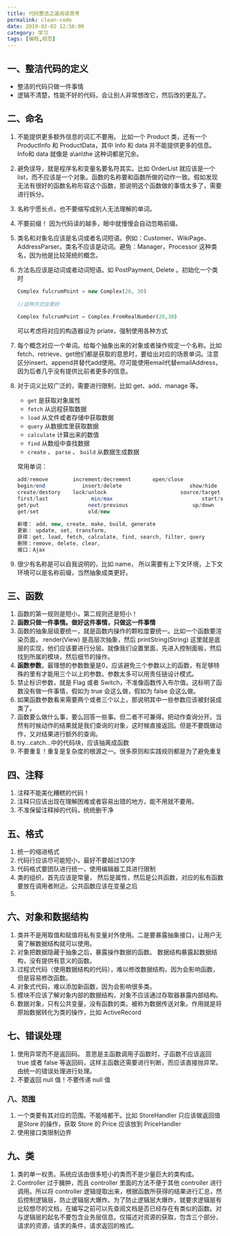 ```yaml
---
title: 代码整洁之道阅读思考
permalink: clean-code
date: 2019-02-02 12:56:00
category: 学习
tags: [编程,规范]
---
```


## 一、整洁代码的定义

- 整洁的代码只做一件事情
- 逻辑不清楚，性能不好的代码，会让别人非常想改它，然后改的更乱了。

## 二、命名

1. 不能提供更多额外信息的词汇不要用。 比如一个 Product 类，还有一个 ProductInfo 和 ProductData，其中 Info 和 data 并不能提供更多的信息。Info和 data 就像是 a\an\the 这种词都是冗余。

2. 避免误导，就是程序名和变量名要名符其实。比如 OrderList 就应该是一个 list，而不应该是一个对象。函数的名称要和函数所做的动作一致。假如发现无法有很好的函数名称形容这个函数，那说明这个函数做的事情太多了，需要进行拆分。

3. 名称宁愿长点，也不要缩写成别人无法理解的单词。

4. 不要前缀！ 因为代码读的越多，眼中就慢慢会自动忽略前缀。

5. 类名和对象名应该是名词或者名词短语。例如：Customer、WikiPage、AddressParser。类名不应该是动词。避免：Manager，Processor 这种类名，因为他是比较笼统的概念。

6. 方法名应该是动词或者动词短语。如 PostPayment, Delete 。初始化一个类时

   ```php
   Complex fulcrumPoint = new Complex(20, 30)
       
   //这种方式会更好
       
   Complex fulcrumPoint = Complex.FromRealNumber(20,30)
   ```

   可以考虑将对应的构造器设为 priate，强制使用各种方式

7. 每个概念对应一个单词。给每个抽象出来的对象或者操作规定一个名称。比如fetch、retrieve、get他们都是获取的意思时，要给出对应的场景单词。注意区分insert、append并替代add使用。尽可能使用email代替emailAddress，因为后者几乎没有提供比前者更多的信息。

8. 对于词义比较广泛的，需要进行限制，比如 get、add、manage 等。

   - `get` 是获取对象属性
   - `fetch` 从远程获取数据
   - `load` 从文件或者存储中获取数据
   - `query` 从数据库里获取数据
   - `calculate` 计算出来的数值
   - `find` 从数组中查找数据
   - `create`  、 `parse` 、 `build` 从数据生成数据

   常用单词：

   ```php
   add/remove        increment/decrement       open/close
   begin/end            insert/delete                      show/hide
   create/destory    lock/unlock                        source/target
   first/last              min/max                             start/stop
   get/put                next/previous                     up/down     
   get/set                old/new
       
   新增： add, new, create, make, build, generate
   更新： update, set, transform, 
   获得：get, load, fetch, calculate, find, search, filter, query
   删除：remove, delete, clear, 
   接口：Ajax
   ```

   

9. 很少有名称是可以自我说明的，比如 name， 所以需要有上下文环境，上下文环境可以是名称前缀，当然抽象成类更好。

## 三、函数

1. 函数的第一规则是短小，第二规则还是短小！
2. **函数只做一件事情。做好这件事情，只做这一件事情**
3. 函数的抽象层级要统一，就是函数内操作的颗粒度要统一。比如一个函数要渲染页面， render(View) 是高层次抽象，然后 printString(String) 这里就是底层的实现，他们应该要进行分层。就像我们设置里面，先进入控制面板，然后找到所属的模块，然后细节的操作。
4. **函数参数**，最理想的参数数量是0，应该避免三个参数以上的函数，有足够特殊的里有才能用三个以上的参数。参数太多可以用责任链设计模式。
5. 禁止标识参数，就是 Flag 或者 Switch，不准像函数传入布尔值。这标明了函数没有做一件事情，假如为 true 会这么做，假如为 false 会这么做。
6. 如果函数参数看来需要两个或者三个以上，那说明其中一些参数应该被封装成类了。
7. 函数要么做什么事，要么回答一些事。但二者不可兼得。把动作查询分开。当然有时候动作的结果就是我们查询的对象，这时候直接返回。但是不要既做动作，又对结果进行额外的查询。
8. try...catch...中的代码块，应该抽离成函数
9. 不要重复！重复是复杂度的根源之一。很多原则和实践规则都是为了避免重复

## 四、注释

1. 注释不能美化糟糕的代码！
2. 注释只应该出现在理解困难或者容易出错的地方，能不用就不要用。
3. 不准保留注释掉的代码，统统删干净

## 五、格式

1. 统一的缩进格式
2. 代码行应该尽可能短小，最好不要超过120字
3. 代码格式要团队进行统一，使用编辑器工具进行限制
4. 类的组织，首先应该是常量， 然后是属性，然后是公共函数，对应的私有函数要放在调用者附近。公共函数应该在变量之后
5. 

## 六、对象和数据结构

1. 类并不是用取值和赋值将私有变量对外使用。二是要暴露抽象接口，让用户无需了解数据结构就可以使用。
2. 对象把数据隐藏于抽象之后，暴露操作数据的函数。 数据结构暴露起数据结构，没有提供有意义的函数。
3. 过程式代码（使用数据结构的代码），难以修改数据结构，因为会影响函数，但是容易修改函数。
4. 对象式代码，难以添加新函数，因为会影响很多类。
5. 模块不应该了解对象内部的数据结构，对象不应该通过存取器暴露内部结构。
6. 数据对象，只有公共变量，没有函数的类。被称为数据传送对象。作用就是将原始数据转化为类的操作，比如 ActiveRecord

## 七、错误处理

1. 使用异常而不是返回码。 意思是主函数调用子函数时，子函数不应该返回 true 或者 false 等返回码，这样主函数还需要进行判断，而应该直接抛异常。由统一的错误处理进行处理。
2. 不要返回 null 值！不要传递 null 值

### 八、范围

1. 一个类要有其对应的范围。不能啥都干。比如  StoreHandler 只应该做返回值是Store 的操作，获取 Store 的 Price 应该放到 PriceHandler
2. 使用接口类限制边界

## 九、类

1. 类的单一权责。系统应该由很多短小的类而不是少量巨大的类构成。
2. Controller 过于臃肿，而且 controller 里面的方法不便于其他 controller 进行调用。所以将 controller 逻辑提取出来，根据函数所获得的结果进行汇总，然后控制逻辑层，防止逻辑层大爆炸。为了防止逻辑层大爆炸，就要求逻辑层有比较想尽的文档，在编写之前可以先查阅文档是否已经存在有类似的函数。对与逻辑层的起名不要包含业务层信息。仅描述对资源的获取，包含三个部分，请求的资源，请求的条件，请求返回的格式。